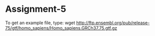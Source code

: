 # Assignment-5
To get an example file, type:
wget http://ftp.ensembl.org/pub/release-75/gtf/homo_sapiens/Homo_sapiens.GRCh37.75.gtf.gz
